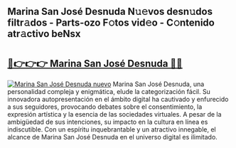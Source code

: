 ## Marina San José Desnuda N𝚞𝚎vos desn𝚞dos filtr𝚊dos - Parts-ozo F𝚘tos vid𝚎o - C𝚘ntenido atr𝚊ctivo beNsx

# <h2><a href="http://mbcx2k.tromn.icu/?c=Marina+San+Jos%c3%a9+Desnuda">🔗👉👉👉 Marina San José Desnuda 🔗🔗</a></h2>

[![Marina San José Desnuda nuevo](https://i.imgur.com/pEAQMta.gif)](http://mbcx2k.tromn.icu/?c=Marina+San+Jos%c3%a9+Desnuda)
Marina San José Desnuda, una personalidad compleja y enigmática, elude la categorización fácil. Su innovadora autopresentación en el ámbito digital ha cautivado y enfurecido a sus seguidores, provocando debates sobre el consentimiento, la expresión artística y la esencia de las sociedades virtuales. A pesar de la ambigüedad de sus intenciones, su impacto en la cultura en línea es indiscutible. Con un espíritu inquebrantable y un atractivo innegable, el alcance de Marina San José Desnuda en el universo digital es ilimitado.
